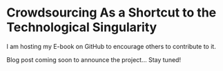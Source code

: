 # Crowdsourcing As a Shortcut to the Technological Singularity

I am hosting my E-book on GitHub to encourage others to contribute to it.

Blog post coming soon to announce the project... Stay tuned!
